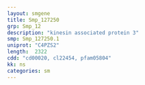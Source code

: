 ```yaml
---
layout: smgene
title: Smp_127250
grp: Smp_12
description: "kinesin associated protein 3"
smp: Smp_127250.1
uniprot: "C4PZS2"
length:  2322
cdd: "cd00020, cl22454, pfam05804"
kk: ns
categories: sm
---
```

